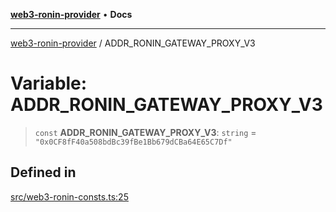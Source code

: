 [**web3-ronin-provider**](../README.md) • **Docs**

***

[web3-ronin-provider](../globals.md) / ADDR\_RONIN\_GATEWAY\_PROXY\_V3

# Variable: ADDR\_RONIN\_GATEWAY\_PROXY\_V3

> `const` **ADDR\_RONIN\_GATEWAY\_PROXY\_V3**: `string` = `"0x0CF8fF40a508bdBc39fBe1Bb679dCBa64E65C7Df"`

## Defined in

[src/web3-ronin-consts.ts:25](https://github.com/chuacw/web3-ronin-provider/blob/1a659b81d9c7d7afbced0ae2b11550f4f6c0a233/src/web3-ronin-consts.ts#L25)
